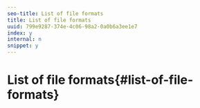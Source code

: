 ```yaml
---
seo-title: List of file formats
title: List of file formats
uuid: 799e9287-374e-4c06-98a2-0a0b6a3ee1e7
index: y
internal: n
snippet: y
---
```


# List of file formats{#list-of-file-formats}

